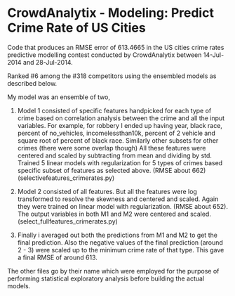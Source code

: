 CrowdAnalytix - Modeling: Predict Crime Rate of US Cities
==========================================================

Code that produces an RMSE error of 613.4665 in the US cities crime rates predictive modelling contest
conducted by CrowdAnalytix between 14-Jul-2014 and 28-Jul-2014.

Ranked #6 among the #318 competitors using the ensembled models as described below.

My model was an ensemble of two,

1. Model 1 consisted of specific features handpicked for each type of crime based on correlation analysis between the crime and all the input variables. For example, for robbery I ended up having year, black race, percent of no_vehicles, incomelessthan10k, percent of 2 vehicle and square root of percent of black race. Similarly other subsets for other crimes (there were some overlap though)
All these features were centered and scaled by subtracting from mean and dividing by std.
Trained 5 linear models with regularization for 5 types of crimes based specific subset of features as selected above. (RMSE about 662)
(selectivefeatures_crimerates.py)

2. Model 2 consisted of all features. But all the features were log transformed to resolve the skewness and centered and scaled. Again they were trained on linear model with regularization.  (RMSE about 652). The output variables in both M1 and M2 were centered and scaled.
(select_fullfeatures_crimerates.py)

3. Finally i averaged out both the predictions from M1 and M2 to get the final prediction. Also the negative values of the final prediction (around 2 - 3) were scaled up to the minimum crime rate of that type. 
This gave a final RMSE of around 613.

The other files go by their name which were employed for the purpose of performing statistical exploratory analysis before building the
actual models.


